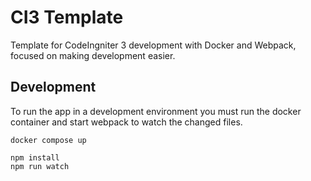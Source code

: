 # CI3 Template

Template for CodeIngniter 3 development with Docker and Webpack, focused on making
development easier.

## Development

To run the app in a development environment you must run the docker container and
start webpack to watch the changed files.

```
docker compose up
```
```
npm install
npm run watch
```
